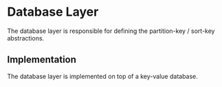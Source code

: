 # Database Layer

The database layer is responsible for defining the partition-key / sort-key abstractions.

## Implementation

The database layer is implemented on top of a key-value database.
